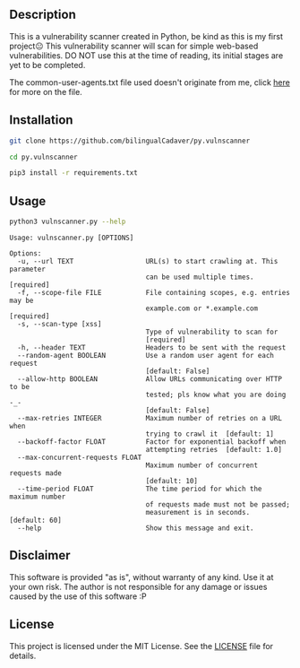 ## Description
This is a vulnerability scanner created in Python, be kind as this is my first project😐 This vulnerability scanner will scan for simple web-based vulnerabilities. DO NOT use this at the time of reading, its initial stages are yet to be completed.

The common-user-agents.txt file used doesn't originate from me, click [here](https://techblog.willshouse.com/2012/01/03/most-common-user-agents/) for more on the file.


## Installation

```sh
git clone https://github.com/bilingualCadaver/py.vulnscanner

cd py.vulnscanner

pip3 install -r requirements.txt
```


## Usage

```sh
python3 vulnscanner.py --help
```

```console
Usage: vulnscanner.py [OPTIONS]

Options:
  -u, --url TEXT                  URL(s) to start crawling at. This parameter
                                  can be used multiple times.  [required]
  -f, --scope-file FILE           File containing scopes, e.g. entries may be
                                  example.com or *.example.com  [required]
  -s, --scan-type [xss]
                                  Type of vulnerability to scan for
                                  [required]
  -h, --header TEXT               Headers to be sent with the request
  --random-agent BOOLEAN          Use a random user agent for each request
                                  [default: False]
  --allow-http BOOLEAN            Allow URLs communicating over HTTP to be
                                  tested; pls know what you are doing -_-
                                  [default: False]
  --max-retries INTEGER           Maximum number of retries on a URL when
                                  trying to crawl it  [default: 1]
  --backoff-factor FLOAT          Factor for exponential backoff when
                                  attempting retries  [default: 1.0]
  --max-concurrent-requests FLOAT
                                  Maximum number of concurrent requests made
                                  [default: 10]
  --time-period FLOAT             The time period for which the maximum number
                                  of requests made must not be passed;
                                  measurement is in seconds.  [default: 60]
  --help                          Show this message and exit.
```


## Disclaimer

This software is provided "as is", without warranty of any kind. Use it at your own risk. The author is not responsible for any damage or issues caused by the use of this software :P


## License

This project is licensed under the MIT License. See the [LICENSE](LICENSE.md) file for details.
